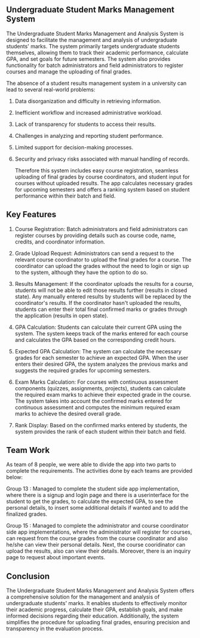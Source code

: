 Undergraduate Student Marks Management System
---------------------------------------------------------

  The Undergraduate Student Marks Management and Analysis System is designed to facilitate the management and analysis of undergraduate students' marks. The system primarily targets undergraduate students themselves, allowing them to track their academic performance, calculate GPA, and set goals for future semesters. The system also provides functionality for batch administrators and field administrators to register courses and manage the uploading of final grades.

The absence of a student results management system in a university can lead to several real-world problems:

1. Data disorganization and difficulty in retrieving information.
2. Inefficient workflow and increased administrative workload.
3. Lack of transparency for students to access their results.
4. Challenges in analyzing and reporting student performance.
5. Limited support for decision-making processes.
6. Security and privacy risks associated with manual handling of records.

   Therefore this system includes easy course registration, seamless uploading of final grades by course coordinators, and student input for courses without uploaded results. The app calculates necessary grades for upcoming semesters and offers a ranking system based on student performance within their batch and field.

Key Features
------------

1. Course Registration: Batch administrators and field administrators can register courses by providing details such as course code, name, credits, and coordinator information.

2. Grade Upload Request: Administrators can send a request to the relevant course coordinator to upload the final grades for a course. The coordinator can upload the grades without the need to login or sign up to the system, although they have the option to do so.

3. Results Management: If the coordinator uploads the results for a course, students will not be able to edit those results further (results in closed state). Any manually entered results by students will be replaced by the coordinator's results. If the coordinator hasn't uploaded the results, students can enter their total final confirmed marks or grades through the application (results in open state).

4. GPA Calculation: Students can calculate their current GPA using the system. The system keeps track of the marks entered for each course and calculates the GPA based on the corresponding credit hours.

5. Expected GPA Calculation: The system can calculate the necessary grades for each semester to achieve an expected GPA. When the user enters their desired GPA, the system analyzes the previous marks and suggests the required grades for upcoming semesters.

6. Exam Marks Calculation: For courses with continuous assessment components (quizzes, assignments, projects), students can calculate the required exam marks to achieve their expected grade in the course. The system takes into account the confirmed marks entered for continuous assessment and computes the minimum required exam marks to achieve the desired overall grade.

7. Rank Display: Based on the confirmed marks entered by students, the system provides the rank of each student within their batch and field.

Team Work
-----------
As team of 8 people, we were able to divide the app into two parts to complete the requirements. The activities done by each teams are provided below:

Group 13 : Managed to complete the student side app implementation, where there is a signup and login page and there is a userinterface for the student to get the grades, to calculate the expected GPA, to see the personal details, to insert some additional details if wanted and to add the finalized grades.

Group 15 : Managed to complete the administrator and course coordinator side app implementations, where the administrator will register for courses, can request from the course grades from the course coordinator and also he/she can view their personal details. Next, the course cooridinator can upload the results, also can view their details. Moreover, there is an inquiry page to request about important events.

Conclusion
-----------

  The Undergraduate Student Marks Management and Analysis System offers a comprehensive solution for the management and analysis of undergraduate students' marks. It enables students to effectively monitor their academic progress, calculate their GPA, establish goals, and make informed decisions regarding their education. Additionally, the system simplifies the procedure for uploading final grades, ensuring precision and transparency in the evaluation process.
